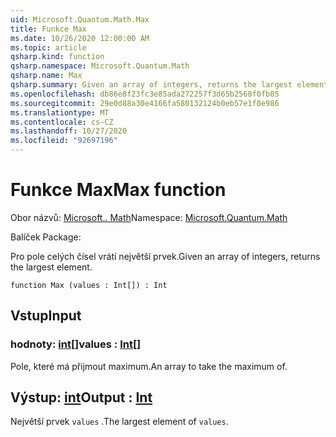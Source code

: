 ```yaml
---
uid: Microsoft.Quantum.Math.Max
title: Funkce Max
ms.date: 10/26/2020 12:00:00 AM
ms.topic: article
qsharp.kind: function
qsharp.namespace: Microsoft.Quantum.Math
qsharp.name: Max
qsharp.summary: Given an array of integers, returns the largest element.
ms.openlocfilehash: db86e8f23fc3e85ada272257f3d65b2568f0fb85
ms.sourcegitcommit: 29e0d88a30e4166fa580132124b0eb57e1f0e986
ms.translationtype: MT
ms.contentlocale: cs-CZ
ms.lasthandoff: 10/27/2020
ms.locfileid: "92697196"
---
```

# <a name="max-function"></a><span data-ttu-id="179b3-102">Funkce Max</span><span class="sxs-lookup"><span data-stu-id="179b3-102">Max function</span></span>

<span data-ttu-id="179b3-103">Obor názvů: [Microsoft.. Math](xref:Microsoft.Quantum.Math)</span><span class="sxs-lookup"><span data-stu-id="179b3-103">Namespace: [Microsoft.Quantum.Math](xref:Microsoft.Quantum.Math)</span></span>

<span data-ttu-id="179b3-104">Balíček [](https://nuget.org/packages/)</span><span class="sxs-lookup"><span data-stu-id="179b3-104">Package: [](https://nuget.org/packages/)</span></span>


<span data-ttu-id="179b3-105">Pro pole celých čísel vrátí největší prvek.</span><span class="sxs-lookup"><span data-stu-id="179b3-105">Given an array of integers, returns the largest element.</span></span>

```qsharp
function Max (values : Int[]) : Int
```


## <a name="input"></a><span data-ttu-id="179b3-106">Vstup</span><span class="sxs-lookup"><span data-stu-id="179b3-106">Input</span></span>

### <a name="values--int"></a><span data-ttu-id="179b3-107">hodnoty: [int](xref:microsoft.quantum.lang-ref.int)[]</span><span class="sxs-lookup"><span data-stu-id="179b3-107">values : [Int](xref:microsoft.quantum.lang-ref.int)[]</span></span>

<span data-ttu-id="179b3-108">Pole, které má přijmout maximum.</span><span class="sxs-lookup"><span data-stu-id="179b3-108">An array to take the maximum of.</span></span>



## <a name="output--int"></a><span data-ttu-id="179b3-109">Výstup: [int](xref:microsoft.quantum.lang-ref.int)</span><span class="sxs-lookup"><span data-stu-id="179b3-109">Output : [Int](xref:microsoft.quantum.lang-ref.int)</span></span>

<span data-ttu-id="179b3-110">Největší prvek `values` .</span><span class="sxs-lookup"><span data-stu-id="179b3-110">The largest element of `values`.</span></span>